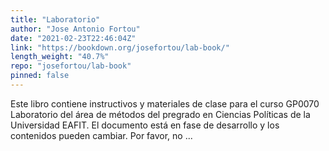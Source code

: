 ```yaml
---
title: "Laboratorio"
author: "Jose Antonio Fortou"
date: "2021-02-23T22:46:04Z"
link: "https://bookdown.org/josefortou/lab-book/"
length_weight: "40.7%"
repo: "josefortou/lab-book"
pinned: false
---
```


Este libro contiene instructivos y materiales de clase para el curso GP0070 Laboratorio del área de métodos del pregrado en Ciencias Políticas de la Universidad EAFIT. El documento está en fase de desarrollo y los contenidos pueden cambiar. Por favor, no ...
